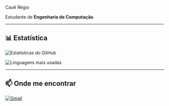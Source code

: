 Cauê Règio

Estudante de **Engenharia de Computação**.  




---


## 📊 Estatística
![Estatísticas do GitHub](https://github-readme-stats.vercel.app/api?username=caueregio&show_icons=true&theme=tokyonight&locale=pt-br)

![Linguagens mais usadas](https://github-readme-stats.vercel.app/api/top-langs/?username=caueregio&layout=compact&theme=tokyonight)

---

## 📫 Onde me encontrar 
[![Gmail](https://img.shields.io/badge/Email-red?style=for-the-badge&logo=gmail&logoColor=white)](mailto:caueregio100@gmail.com)



